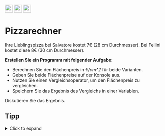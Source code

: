 <a href="https://github.com/hshf1/VorlesungC/discussions/categories/02_übungsaufgaben"><img src="https://img.shields.io/badge/Aufgaben-Q%26A-informational?logo=c" height="25"/></a> <a href="https://github.com/hshf1/VorlesungC/discussions"><img src="https://img.shields.io/badge/Allgemein-Q%26A-informational?logo=github" height="25"/></a> <a href="https://github.com/hshf1/VorlesungC/discussions/categories/05_umfragen"><img src="https://img.shields.io/badge/Aufgabe_bewerten-informational?logo=c" height="25"/></a>

# Pizzarechner

Ihre Lieblingspizza bei Salvatore kostet 7€ (28 cm Durchmesser). Bei Fellini kostet diese 8€ (30 cm Durchmesser).


**Erstellen Sie ein Programm mit folgender Aufgabe:**

- Berechnen Sie den Flächenpreis in _€/cm^2_ für beide Varianten.
- Geben Sie beide Flächenpreise auf der Konsole aus.
- Nutzen Sie einen Vergleichsoperator, um den Flächenpreis zu vergleichen.
- Speichern Sie das Ergebnis des Vergleichs in einer Variablen.

Diskutieren Sie das Ergebnis.

## Tipp
<details>
<summary>Click to expand</summary>

Definieren Sie die Variable PI als Konstante mit dem Wert 3,14.
Definieren Sie alle Variabeln mit passenden Datentypen.
Nutzen Sie die Formel ````A=PI*r*r````
  </details>
